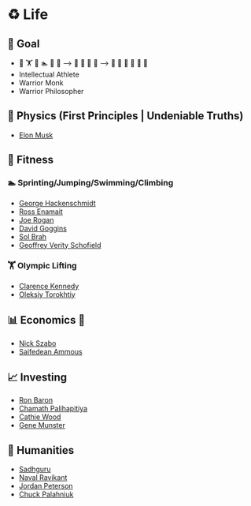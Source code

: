 # ♻️ Life
## 🚀 Goal
* 🌄 🏋️ 🧗 🏊 🏃 🚴 ⟶ 🍎 🥦 🥕 🥗 ⟶ 🏡 🧘 🔕 🙈 🙊 🙉
* Intellectual Athlete
* Warrior Monk
* Warrior Philosopher

## 📐 Physics (First Principles | Undeniable Truths)
* [Elon Musk](https://twitter.com/elonmusk)

## 🧍 Fitness
### 🏊 Sprinting/Jumping/Swimming/Climbing
  * [George Hackenschmidt](https://en.wikipedia.org/wiki/George_Hackenschmidt)
  * [Ross Enamait](https://twitter.com/rosstraining)
  * [Joe Rogan](https://twitter.com/joerogan)
  * [David Goggins](https://www.instagram.com/davidgoggins/)
  * [Sol Brah](https://twitter.com/solbrah)
  * [Geoffrey Verity Schofield](https://www.youtube.com/channel/UCObA5o3mcc1felIMAv6cukw)

### 🏋️ Olympic Lifting
  * [Clarence Kennedy](https://www.instagram.com/clarencekennedy_/)
  * [Oleksiy Torokhtiy](https://www.instagram.com/torokhtiy/)

## 📊 Economics 🧮
* [Nick Szabo](https://twitter.com/NickSzabo4)
* [Saifedean Ammous](https://twitter.com/saifedean)

## 📈 Investing
* [Ron Baron](https://twitter.com/baronfunds)
* [Chamath Palihapitiya](https://twitter.com/chamath)
* [Cathie Wood](https://twitter.com/cathiedwood)
* [Gene Munster](https://twitter.com/munster_gene)

## 🗿 Humanities
* [Sadhguru](https://twitter.com/SadhguruJV)
* [Naval Ravikant](https://twitter.com/naval)
* [Jordan Peterson](https://twitter.com/jordanbpeterson)
* [Chuck Palahniuk](https://twitter.com/chuckpalahniuk)
